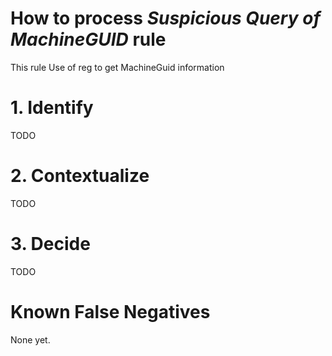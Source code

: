 # How to process *Suspicious Query of MachineGUID* rule
This rule Use of reg to get MachineGuid information

# 1. Identify
TODO

# 2. Contextualize
TODO

# 3. Decide
TODO

# Known False Negatives
None yet.

